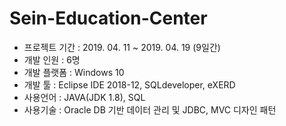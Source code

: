 # Sein-Education-Center
- 프로젝트 기간 : 2019. 04. 11 ~ 2019. 04. 19 (9일간)
- 개발 인원 : 6명
- 개발 플랫폼 : Windows 10
- 개발 툴 : Eclipse IDE 2018-12, SQLdeveloper, eXERD
- 사용언어 : JAVA(JDK 1.8), SQL
- 사용기술 : Oracle DB 기반 데이터 관리 및 JDBC, MVC 디자인 패턴
